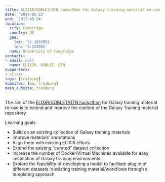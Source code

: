 ```yaml
---
title: ELIXIR/GOBLET/GTN hackathon for Galaxy training material re-use
date: '2017-05-22'
end: '2017-05-24'
location:
  city: Cambridge
  country: UK
  geo:
    lat: '52.2033051'
    lon: '0.124862'
  name: University of Cambridge
contacts:
- email: null
  name: ELIXIR, GOBLET, GTN
supporters:
- elixir
tags: [training]
subsites: [eu, freiburg]
main_subsite: freiburg
---
```


The aim of the [ELIXIR/GOBLET/GTN hackathon](https://tess.elixir-europe.org/events/elixir-goblet-gtn-hackathon-for-galaxy-training-material-re-use-0ee16689-cd8e-4c02-af86-714e1e1e062b) for Galaxy training material re-use is to extend and improve the content of the Galaxy Training material repository

Learning goals:
- Build on an existing collection of Galaxy training materials
- Improve materials’ annotations
- Align them with existing ELIXIR efforts
- Extend the existing “curated” dataset collection
- Increase the number of Docker/Virtual Machines available for easy installation of Galaxy training environments
- Explore the feasibility of developing a toolkit to facilitate plug in of different datasets in existing training material/workflows through a templating approach

